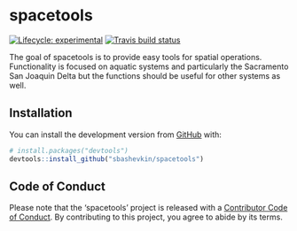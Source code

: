 
<!-- README.md is generated from README.Rmd. Please edit that file -->

# spacetools

<!-- badges: start -->

[![Lifecycle:
experimental](https://img.shields.io/badge/lifecycle-experimental-orange.svg)](https://www.tidyverse.org/lifecycle/#experimental)
[![Travis build
status](https://travis-ci.org/sbashevkin/spacetools.svg?branch=master)](https://travis-ci.org/sbashevkin/spacetools)
<!-- badges: end -->

The goal of spacetools is to provide easy tools for spatial operations.
Functionality is focused on aquatic systems and particularly the
Sacramento San Joaquin Delta but the functions should be useful for
other systems as well.

## Installation

You can install the development version from
[GitHub](https://github.com/) with:

``` r
# install.packages("devtools")
devtools::install_github("sbashevkin/spacetools")
```

## Code of Conduct

Please note that the ‘spacetools’ project is released with a
[Contributor Code of Conduct](CODE_OF_CONDUCT.md). By contributing to
this project, you agree to abide by its terms.

